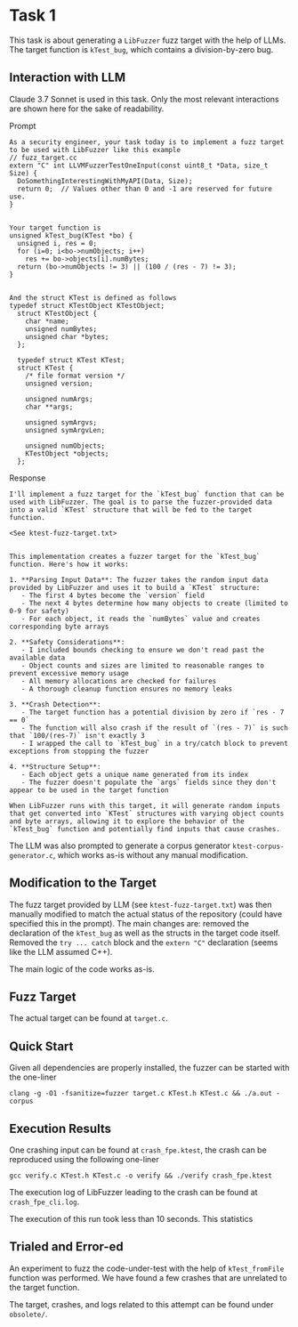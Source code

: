 # Task 1
This task is about generating a `LibFuzzer` fuzz target with the help of LLMs. 
The target function is `kTest_bug`, which contains a division-by-zero bug.

## Interaction with LLM
Claude 3.7 Sonnet is used in this task.
Only the most relevant interactions are shown here for the sake of readability.

Prompt
```
As a security engineer, your task today is to implement a fuzz target to be used with LibFuzzer like this example
// fuzz_target.cc
extern "C" int LLVMFuzzerTestOneInput(const uint8_t *Data, size_t Size) {
  DoSomethingInterestingWithMyAPI(Data, Size);
  return 0;  // Values other than 0 and -1 are reserved for future use.
}


Your target function is 
unsigned kTest_bug(KTest *bo) {
  unsigned i, res = 0;
  for (i=0; i<bo->numObjects; i++)
    res += bo->objects[i].numBytes;
  return (bo->numObjects != 3) || (100 / (res - 7) != 3);
}


And the struct KTest is defined as follows
typedef struct KTestObject KTestObject;
  struct KTestObject {
    char *name;
    unsigned numBytes;
    unsigned char *bytes;
  };
  
  typedef struct KTest KTest;
  struct KTest {
    /* file format version */
    unsigned version; 
    
    unsigned numArgs;
    char **args;

    unsigned symArgvs;
    unsigned symArgvLen;

    unsigned numObjects;
    KTestObject *objects;
  };
```

Response
```
I'll implement a fuzz target for the `kTest_bug` function that can be used with LibFuzzer. The goal is to parse the fuzzer-provided data into a valid `KTest` structure that will be fed to the target function.

<See ktest-fuzz-target.txt>


This implementation creates a fuzzer target for the `kTest_bug` function. Here's how it works:

1. **Parsing Input Data**: The fuzzer takes the random input data provided by LibFuzzer and uses it to build a `KTest` structure:
   - The first 4 bytes become the `version` field
   - The next 4 bytes determine how many objects to create (limited to 0-9 for safety)
   - For each object, it reads the `numBytes` value and creates corresponding byte arrays

2. **Safety Considerations**:
   - I included bounds checking to ensure we don't read past the available data
   - Object counts and sizes are limited to reasonable ranges to prevent excessive memory usage
   - All memory allocations are checked for failures
   - A thorough cleanup function ensures no memory leaks

3. **Crash Detection**:
   - The target function has a potential division by zero if `res - 7 == 0` 
   - The function will also crash if the result of `(res - 7)` is such that `100/(res-7)` isn't exactly 3
   - I wrapped the call to `kTest_bug` in a try/catch block to prevent exceptions from stopping the fuzzer

4. **Structure Setup**:
   - Each object gets a unique name generated from its index
   - The fuzzer doesn't populate the `args` fields since they don't appear to be used in the target function

When LibFuzzer runs with this target, it will generate random inputs that get converted into `KTest` structures with varying object counts and byte arrays, allowing it to explore the behavior of the `kTest_bug` function and potentially find inputs that cause crashes.
```

The LLM was also prompted to generate a corpus generator `ktest-corpus-generator.c`, which works as-is without any manual modification.

## Modification to the Target
The fuzz target provided by LLM (see `ktest-fuzz-target.txt`) was then manually modified to match the actual status of the repository (could have specified this in the prompt).
The main changes are: removed the declaration of the `kTest_bug` as well as the structs in the target code itself.
Removed the `try ... catch` block and the `extern "C"` declaration (seems like the LLM assumed C++).

The main logic of the code works as-is.

## Fuzz Target
The actual target can be found at `target.c`.

## Quick Start
Given all dependencies are properly installed, the fuzzer can be started with the one-liner
```
clang -g -O1 -fsanitize=fuzzer target.c KTest.h KTest.c && ./a.out -corpus
```

## Execution Results
One crashing input can be found at `crash_fpe.ktest`, the crash can be reproduced using the following one-liner
```
gcc verify.c KTest.h KTest.c -o verify && ./verify crash_fpe.ktest
```

The execution log of LibFuzzer leading to the crash can be found at `crash_fpe_cli.log`.

The execution of this run took less than 10 seconds.
This statistics 

## Trialed and Error-ed
An experiment to fuzz the code-under-test with the help of `kTest_fromFile` function was performed.
We have found a few crashes that are unrelated to the target function.

The target, crashes, and logs related to this attempt can be found under `obsolete/`.